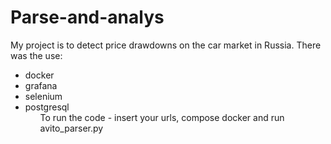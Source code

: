 # Parse-and-analys
My project is to detect price drawdowns on the car market in Russia.
There was the use: 
<ul>
<li>docker
<li>grafana
<li>selenium
<li>postgresql
<ul>
To run the code - insert your urls, compose docker and run avito_parser.py
